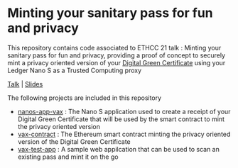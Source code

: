 # Minting your sanitary pass for fun and privacy


This repository contains code associated to ETHCC 21 talk : Minting your sanitary pass for fun and privacy, providing a proof of concept to securely mint a privacy oriented version of your [Digital Green Certificate](https://github.com/eu-digital-green-certificates/dgc-overview) using your Ledger Nano S as a Trusted Computing proxy

[Talk](https://youtu.be/L_FmIWuwXco) | [Slides](../../tree/master/slides/EthCC%204%20-%20Fun%20with%20sanitary%20pass_2.pdf)

The following projects are included in this repository 

* [nanos-app-vax](../../tree/master/nanos-app-vax/) : The Nano S application used to create a receipt of your Digital Green Certificate that will be used by the smart contract to mint the privacy oriented version
* [vax-contract](../../tree/master/vax-contract/) : The Ethereum smart contract minting the privacy oriented version of the Digital Green Certificate
* [vax-test-app](../../tree/master/vax-test-app/) : A sample web appilcation that can be used to scan an existing pass and mint it on the go

